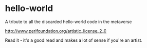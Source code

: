 # hello-world
A tribute to all the discarded hello-world code in the metaverse

http://www.perlfoundation.org/artistic_license_2_0

Read it - it's a good read and makes a lot of sense if you're an artist.

